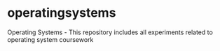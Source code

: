 # operatingsystems
Operating Systems -
This repository includes all experiments related to operating system coursework
